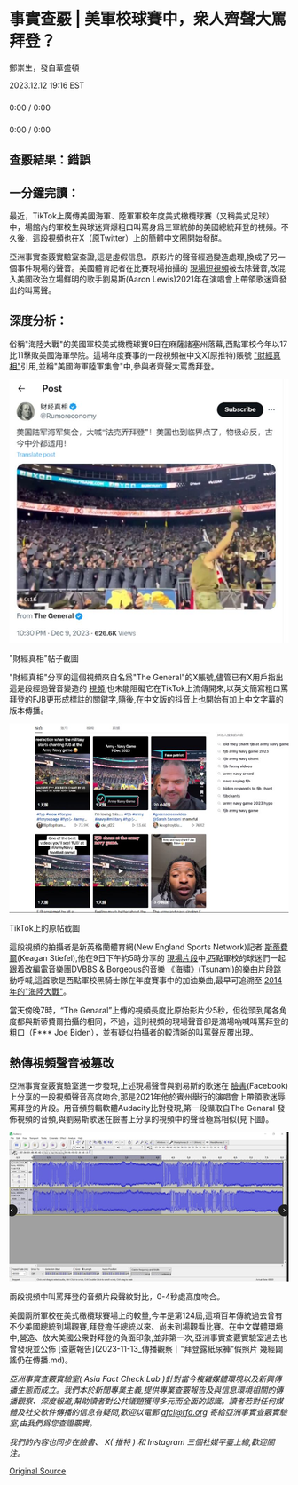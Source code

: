 # 事實查覈 | 美軍校球賽中，衆人齊聲大罵拜登？

鄭崇生，發自華盛頓

2023.12.12 19:16 EST

###

0:00 / 0:00

###

0:00 / 0:00

## 查覈結果：錯誤

## 一分鐘完讀：

最近，TikTok上廣傳美國海軍、陸軍軍校年度美式橄欖球賽（又稱美式足球）中，場館內的軍校生與球迷齊爆粗口叫罵身爲三軍統帥的美國總統拜登的視頻。不久後，這段視頻也在X（原Twitter）上的簡體中文圈開始發酵。

亞洲事實查覈實驗室查證,這是虛假信息。原影片的聲音經過變造處理,換成了另一個事件現場的聲音。美國體育記者在比賽現場拍攝的 [現場短視頻](https://x.com/KeaganStiefel/status/1733621529772994757?s=20)被去除聲音,改混入美國政治立場鮮明的歌手劉易斯(Aaron Lewis)2021年在演唱會上帶領歌迷齊發出的叫罵聲。

## 深度分析：

俗稱"海陸大戰"的美國軍校美式橄欖球賽9日在麻薩諸塞州落幕,西點軍校今年以17比11擊敗美國海軍學院。這場年度賽事的一段視頻被中文X(原推特)賬號 ["財經真相"](https://web.archive.org/web/20231212210357/https://twitter.com/Rumoreconomy/status/1733690707645452548)引用,並稱"美國海軍陸軍集會"中,參與者齊聲大罵喬拜登。

!["財經真相"帖子截圖](images/WLMV7DBIDQMWHELB2KDE2OL2BI.png)

"財經真相"帖子截圖

"財經真相"分享的這個視頻來自名爲"The General"的X賬號,儘管已有X用戶指出這是段經過聲音變造的 [視頻](https://web.archive.org/web/20231212192338/https:/twitter.com/GeneralMCNews/status/1733650433103499379?s=20),也未能阻礙它在TikTok上流傳開來,以英文簡寫粗口罵拜登的FJB更形成標註的關鍵字,隨後,在中文版的抖音上也開始有加上中文字幕的版本傳播。

![TikTok上的原帖截圖](images/NYGM3SCILA7SUXPSAF2RH45KLU.png)

TikTok上的原帖截圖

這段視頻的拍攝者是新英格蘭體育網(New England Sports Network)記者 [斯蒂費爾](https://twitter.com/KeaganStiefel)(Keagan Stiefel),他在9日下午約5時分享的 [現場片段](https://x.com/KeaganStiefel/status/1733621529772994757?s=20)中,西點軍校的球迷們一起跟着改編電音樂團DVBBS & Borgeous的音樂 [《海嘯》](https://www.youtube.com/watch?v=I41CX0RdmPQ&t=2s)(Tsunami)的樂曲片段跳動呼喊,這首歌是西點軍校黑騎士隊在年度賽事中的加油樂曲,最早可追溯至 [2014年的"海陸大戰"](https://www.youtube.com/watch?v=ACzv6AHuBxk)。

當天傍晚7時，“The Genaral”上傳的視頻長度比原始影片少5秒，但從頭到尾各角度都與斯蒂費爾拍攝的相同，不過，這則視頻的現場聲音卻是滿場吶喊叫罵拜登的粗口（F\*\*\* Joe Biden），並有疑似拍攝者的較清晰的叫罵聲反覆出現。

## 熱傳視頻聲音被篡改

亞洲事實查覈實驗室進一步發現,上述現場聲音與劉易斯的歌迷在 [臉書](https://fb.watch/oUp7ui2uhe/)(Facebook)上分享的一段視頻聲音高度吻合,那是2021年他於賓州舉行的演唱會上帶領歌迷辱罵拜登的片段。用音頻剪輯軟體Audacity比對發現,第一段擷取自The Genaral 發佈視頻的音頻,與劉易斯歌迷在臉書上分享的視頻中的聲音極爲相似(見下圖)。

![兩段視頻中叫罵拜登的音頻片段聲紋對比，0-4秒處高度吻合。](images/FWVSKJ5ODJARFSAFXZPY4ZC5ZY.png)

兩段視頻中叫罵拜登的音頻片段聲紋對比，0-4秒處高度吻合。

美國兩所軍校在美式橄欖球賽場上的較量,今年是第124屆,這項百年傳統過去曾有不少美國總統到場觀賽,拜登擔任總統以來、尚未到場觀看比賽。在中文媒體環境中,營造、放大美國公衆對拜登的負面印象,並非第一次,亞洲事實查覈實驗室過去也曾發現並公佈 [查覈報告](2023-11-13_傳播觀察｜"拜登露紙尿褲"假照片 幾經闢謠仍在傳播.md)。

*亞洲事實查覈實驗室(* *Asia Fact Check Lab* *)針對當今複雜媒體環境以及新興傳播生態而成立。我們本於新聞專業主義,提供專業查覈報告及與信息環境相關的傳播觀察、深度報道,幫助讀者對公共議題獲得多元而全面的認識。讀者若對任何媒體及社交軟件傳播的信息有疑問,歡迎以電郵* *afcl@rfa.org* *寄給亞洲事實查覈實驗室,由我們爲您查證覈實。*

*我們的內容也同步在臉書、* *X(* *推特* *)* *和* *Instagram* *三個社媒平臺上線,歡迎關注。*



[Original Source](https://www.rfa.org/mandarin/shishi-hecha/hc-12122023182814.html)